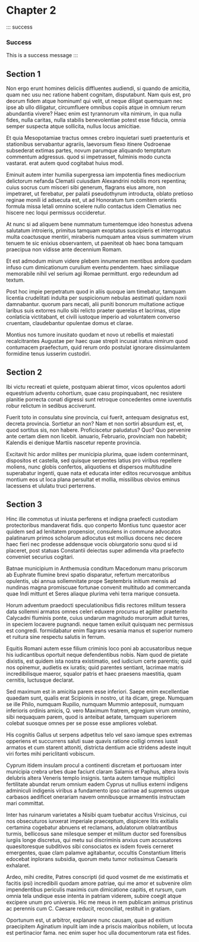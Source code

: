 # Chapter 2

::: success
### Success
This is a success message
:::


## Section 1

Non ergo erunt homines deliciis diffluentes audiendi, si quando de amicitia, quam nec usu nec ratione habent cognitam, disputabunt. Nam quis est, pro deorum fidem atque hominum! qui velit, ut neque diligat quemquam nec ipse ab ullo diligatur, circumfluere omnibus copiis atque in omnium rerum abundantia vivere? Haec enim est tyrannorum vita nimirum, in qua nulla fides, nulla caritas, nulla stabilis benevolentiae potest esse fiducia, omnia semper suspecta atque sollicita, nullus locus amicitiae.

Et quia Mesopotamiae tractus omnes crebro inquietari sueti praetenturis et stationibus servabantur agrariis, laevorsum flexo itinere Osdroenae subsederat extimas partes, novum parumque aliquando temptatum commentum adgressus. quod si impetrasset, fulminis modo cuncta vastarat. erat autem quod cogitabat huius modi.

Eminuit autem inter humilia supergressa iam impotentia fines mediocrium delictorum nefanda Clematii cuiusdam Alexandrini nobilis mors repentina; cuius socrus cum misceri sibi generum, flagrans eius amore, non impetraret, ut ferebatur, per palatii pseudothyrum introducta, oblato pretioso reginae monili id adsecuta est, ut ad Honoratum tum comitem orientis formula missa letali omnino scelere nullo contactus idem Clematius nec hiscere nec loqui permissus occideretur.

At nunc si ad aliquem bene nummatum tumentemque ideo honestus advena salutatum introieris, primitus tamquam exoptatus suscipieris et interrogatus multa coactusque mentiri, miraberis numquam antea visus summatem virum tenuem te sic enixius observantem, ut paeniteat ob haec bona tamquam praecipua non vidisse ante decennium Romam.

Et est admodum mirum videre plebem innumeram mentibus ardore quodam infuso cum dimicationum curulium eventu pendentem. haec similiaque memorabile nihil vel serium agi Romae permittunt. ergo redeundum ad textum.

Post hoc impie perpetratum quod in aliis quoque iam timebatur, tamquam licentia crudelitati indulta per suspicionum nebulas aestimati quidam noxii damnabantur. quorum pars necati, alii puniti bonorum multatione actique laribus suis extorres nullo sibi relicto praeter querelas et lacrimas, stipe conlaticia victitabant, et civili iustoque imperio ad voluntatem converso cruentam, claudebantur opulentae domus et clarae.

Montius nos tumore inusitato quodam et novo ut rebellis et maiestati recalcitrantes Augustae per haec quae strepit incusat iratus nimirum quod contumacem praefectum, quid rerum ordo postulat ignorare dissimulantem formidine tenus iusserim custodiri.


## Section 2

Ibi victu recreati et quiete, postquam abierat timor, vicos opulentos adorti equestrium adventu cohortium, quae casu propinquabant, nec resistere planitie porrecta conati digressi sunt retroque concedentes omne iuventutis robur relictum in sedibus acciverunt.

Fuerit toto in consulatu sine provincia, cui fuerit, antequam designatus est, decreta provincia. Sortietur an non? Nam et non sortiri absurdum est, et, quod sortitus sis, non habere. Proficiscetur paludatus? Quo? Quo pervenire ante certam diem non licebit. ianuario, Februario, provinciam non habebit; Kalendis ei denique Martiis nascetur repente provincia.

Excitavit hic ardor milites per municipia plurima, quae isdem conterminant, dispositos et castella, sed quisque serpentes latius pro viribus repellere moliens, nunc globis confertos, aliquotiens et dispersos multitudine superabatur ingenti, quae nata et educata inter editos recurvosque ambitus montium eos ut loca plana persultat et mollia, missilibus obvios eminus lacessens et ululatu truci perterrens.


## Section 3

Hinc ille commotus ut iniusta perferens et indigna praefecti custodiam protectoribus mandaverat fidis. quo conperto Montius tunc quaestor acer quidem sed ad lenitatem propensior, consulens in commune advocatos palatinarum primos scholarum adlocutus est mollius docens nec decere haec fieri nec prodesse addensque vocis obiurgatorio sonu quod si id placeret, post statuas Constantii deiectas super adimenda vita praefecto conveniet securius cogitari.

Batnae municipium in Anthemusia conditum Macedonum manu priscorum ab Euphrate flumine brevi spatio disparatur, refertum mercatoribus opulentis, ubi annua sollemnitate prope Septembris initium mensis ad nundinas magna promiscuae fortunae convenit multitudo ad commercanda quae Indi mittunt et Seres aliaque plurima vehi terra marique consueta.

Horum adventum praedocti speculationibus fidis rectores militum tessera data sollemni armatos omnes celeri eduxere procursu et agiliter praeterito Calycadni fluminis ponte, cuius undarum magnitudo murorum adluit turres, in speciem locavere pugnandi. neque tamen exiluit quisquam nec permissus est congredi. formidabatur enim flagrans vesania manus et superior numero et ruitura sine respectu salutis in ferrum.

Equitis Romani autem esse filium criminis loco poni ab accusatoribus neque his iudicantibus oportuit neque defendentibus nobis. Nam quod de pietate dixistis, est quidem ista nostra existimatio, sed iudicium certe parentis; quid nos opinemur, audietis ex iuratis; quid parentes sentiant, lacrimae matris incredibilisque maeror, squalor patris et haec praesens maestitia, quam cernitis, luctusque declarat.

Sed maximum est in amicitia parem esse inferiori. Saepe enim excellentiae quaedam sunt, qualis erat Scipionis in nostro, ut ita dicam, grege. Numquam se ille Philo, numquam Rupilio, numquam Mummio anteposuit, numquam inferioris ordinis amicis, Q. vero Maximum fratrem, egregium virum omnino, sibi nequaquam parem, quod is anteibat aetate, tamquam superiorem colebat suosque omnes per se posse esse ampliores volebat.

His cognitis Gallus ut serpens adpetitus telo vel saxo iamque spes extremas opperiens et succurrens saluti suae quavis ratione colligi omnes iussit armatos et cum starent attoniti, districta dentium acie stridens adeste inquit viri fortes mihi periclitanti vobiscum.

Cyprum itidem insulam procul a continenti discretam et portuosam inter municipia crebra urbes duae faciunt claram Salamis et Paphus, altera Iovis delubris altera Veneris templo insignis. tanta autem tamque multiplici fertilitate abundat rerum omnium eadem Cyprus ut nullius externi indigens adminiculi indigenis viribus a fundamento ipso carinae ad supremos usque carbasos aedificet onerariam navem omnibusque armamentis instructam mari committat.

Inter has ruinarum varietates a Nisibi quam tuebatur accitus Vrsicinus, cui nos obsecuturos iunxerat imperiale praeceptum, dispicere litis exitialis certamina cogebatur abnuens et reclamans, adulatorum oblatrantibus turmis, bellicosus sane milesque semper et militum ductor sed forensibus iurgiis longe discretus, qui metu sui discriminis anxius cum accusatores quaesitoresque subditivos sibi consociatos ex isdem foveis cerneret emergentes, quae clam palamve agitabantur, occultis Constantium litteris edocebat inplorans subsidia, quorum metu tumor notissimus Caesaris exhalaret.

Ardeo, mihi credite, Patres conscripti (id quod vosmet de me existimatis et facitis ipsi) incredibili quodam amore patriae, qui me amor et subvenire olim impendentibus periculis maximis cum dimicatione capitis, et rursum, cum omnia tela undique esse intenta in patriam viderem, subire coegit atque excipere unum pro universis. Hic me meus in rem publicam animus pristinus ac perennis cum C. Caesare reducit, reconciliat, restituit in gratiam.

Oportunum est, ut arbitror, explanare nunc causam, quae ad exitium praecipitem Aginatium inpulit iam inde a priscis maioribus nobilem, ut locuta est pertinacior fama. nec enim super hoc ulla documentorum rata est fides.
